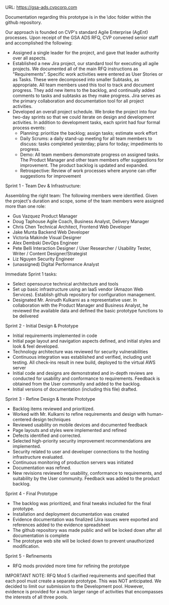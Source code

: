 URL: https://gsa-ads.cvpcorp.com

Documentation regarding this prototype is in the \doc folder within the github repository.

Our approach is founded on CVP's standard Agile Enterprise (AgEnt) processes. Upon receipt of the GSA ADS RFQ, CVP convened senior staff and accomplished the following:
- Assigned a single leader for the project, and gave that leader authority over all aspects.
- Established a new Jira project, our standard tool for executing all agile projects. We documented all of the main RFQ instructions as "Requirements". Specific work activities were entered as User Stories or as Tasks. These were decomposed into smaller Subtasks, as appropriate. All team members used this tool to track and document progress. They add new items to the backlog, and continually added comments to tasks and subtasks as they make progress. Jira serves as the primary collaboration and documentation tool for all project activities.
- Developed an overall project schedule. We broke the project into four two-day sprints so that we could iterate on design and development activities. In addition to development tasks, each sprint had four formal process events:
    - Planning: prioritize the backlog; assign tasks; estimate work effort
	- Daily Scrums: a daily stand-up meeting for all team members to discuss: tasks completed yesterday; plans for today; impediments to progress.
	- Demo: All team members demonstrate progress on assigned tasks. The Product Manager and other team members offer suggestions for improvement. The product backlog is updated and expanded.
	- Retrospective: Review of work processes where anyone can offer suggestions for improvement

	
Sprint 1 - Team Dev & Infrastructure:

Assembling the right team: The following members were identified. Given the project's duration and scope, some of the team members were assigned more than one role:
- Gus Vazquez		Product Manager
- Doug Taphouse		Agile Coach, Business Analyst, Delivery Manager
- Chris Chen		Technical Architect, Frontend Web Developer
- Jake Munta		Backend Web Developer
- Victoria Makinde	Visual Designer
- Alex Dembski		DevOps Engineer
- Pete Belli		Interaction Designer / User Researcher / Usability Tester, Writer / Content Designer/Strategist
- Liz Nguyen		Security Engineer
- (unassigned)		Digital Performance Analyst

Immediate Sprint 1 tasks:
- Select opensource technical architecture and tools
- Set up basic infrastructure using an IaaS vendor (Amazon Web Services). Establish github repository for configuration management.
- Designated Mr. Anirudh Kulkarni as a representative user. In collaboration with the Product Manager and Business Analyst, he reviewed the available data and defined the basic prototype functions to be delivered


Sprint 2 - Initial Design & Prototype

- Initial requirements implemented in code
- Initial page layout and navigation aspects defined, and initial styles and look & feel developed.
- Technology architecture was reviewed for security vulnerabilities
- Continuous integration was established and verified, including unit testing. All check-ins result in new build, deployed to the virtual AWS server
- Initial code and designs are demonstrated and in-depth reviews are conducted for usability and conformance to requirements. Feedback is obtained from the User community and added to the backlog.
- Initial versions of documentation (including this file) drafted.


Sprint 3 - Refine Design & Iterate Prototype

- Backlog items reviewed and prioritized. 
- Worked with Mr. Kulkarni to refine requirements and design with human-centered design techniques
- Reviewed usability on mobile devices and documented feedback
- Page layouts and styles were implemented and refined
- Defects identified and corrected.
- Selected high-priority security improvement recommendations are implemented.
- Security related to user and developer connections to the hosting infrastructure evaluated.
- Continuous monitoring of production servers was initiated 
- Documentation was refined.
- New revisions reviewed for usability, conformance to requirements, and suitability by the User community. Feedback was added to the product backlog.


Sprint 4 - Final Prototype

- The backlog was prioritized, and final tweaks included for the final prototype.
- Installation and deployment documentation was created
- Evidence documentation was finalized (Jira issues were exported and references added to the evidence spreadsheet
- The github repository was made public and will be locked down after all documentation is complete
- The prototype web site will be locked down to prevent unauthorized modification.

Sprint 5 - Refinements

- RFQ mods provided more time for refining the prototype

IMPORTANT NOTE: RFQ Mod 5 clarified requirements and specified that each pool must create a separate prototype. This was NOT anticipated. We decided to limit our submission to the Development pool. However, evidence is provided for a much larger range of activities that encompasses the interests of all three pools.




